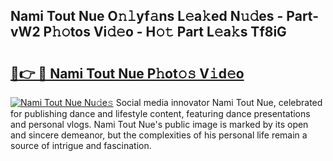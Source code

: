 ## Nami Tout Nue O𝚗𝚕yf𝚊ns L𝚎a𝚔ed N𝚞𝚍es - Part-vW2 P𝚑𝚘tos Vi𝚍𝚎o - H𝚘𝚝 Part L𝚎a𝚔s Tf8iG

# <h2><a href="http://kf08jy.oniu.top/?m=Nami+Tout+Nue">🔗👉 🔴 Nami Tout Nue P𝚑ot𝚘𝚜 V𝚒d𝚎o</a></h2>

[![Nami Tout Nue Nu𝚍e𝚜](https://i.imgur.com/0qMVB7G.gif)](http://kf08jy.oniu.top/?m=Nami+Tout+Nue)
Social media innovator Nami Tout Nue, celebrated for publishing dance and lifestyle content, featuring dance presentations and personal vlogs. Nami Tout Nue's public image is marked by its open and sincere demeanor, but the complexities of his personal life remain a source of intrigue and fascination.  
